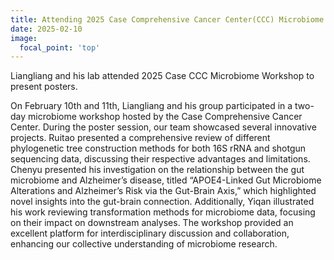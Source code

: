 ```yaml
---
title: Attending 2025 Case Comprehensive Cancer Center(CCC) Microbiome Workshop
date: 2025-02-10
image:
  focal_point: 'top'
---
```


Liangliang and his lab attended 2025 Case CCC Microbiome Workshop to present posters.

<!--more-->

On February 10th and 11th, Liangliang and his group participated in a two-day microbiome workshop hosted by the Case Comprehensive Cancer Center. During the poster session, our team showcased several innovative projects. Ruitao presented a comprehensive review of different phylogenetic tree construction methods for both 16S rRNA and shotgun sequencing data, discussing their respective advantages and limitations. Chenyu presented his investigation on the relationship between the gut microbiome and Alzheimer’s disease, titled “APOE4-Linked Gut Microbiome Alterations and Alzheimer’s Risk via the Gut-Brain Axis,” which highlighted novel insights into the gut-brain connection. Additionally, Yiqan illustrated his work reviewing transformation methods for microbiome data, focusing on their impact on downstream analyses. The workshop provided an excellent platform for interdisciplinary discussion and collaboration, enhancing our collective understanding of microbiome research.
